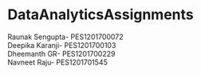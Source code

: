 # DataAnalyticsAssignments
Raunak Sengupta- PES1201700072<br/>
Deepika Karanji- PES1201700103<br/>
Dheemanth GR- PES1201700229<br/>
Navneet Raju- PES1201701545<br/>
